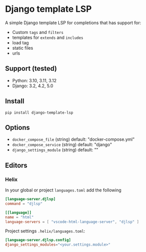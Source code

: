 # Django template LSP

A simple Django template LSP for completions that has support for:

- Custom `tags` and `filters`
- templates for `extends` and `includes`
- load tag
- static files
- urls

## Support (tested)

- Python: 3.10, 3.11, 3.12
- Django: 3.2, 4.2, 5.0


## Install

    pip install django-template-lsp

## Options

- `docker_compose_file` (string) default: "docker-compose.yml"
- `docker_compose_service` (string) default: "django"
- `django_settings_module` (string) default: ""

## Editors

### Helix

In your global or project `languages.toml` add the following

```toml
[language-server.djlsp]
command = "djlsp"

[[language]]
name = "html"
language-servers = [ "vscode-html-language-server", "djlsp" ]
```

Project settings `.helix/languages.toml`:

```toml
[language-server.djlsp.config]
django_settings_modules="<your.settings.module>"
```
